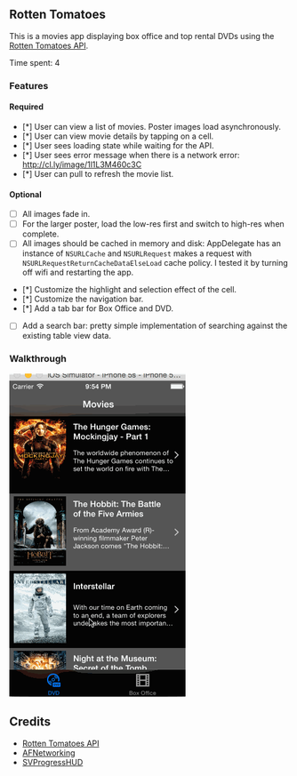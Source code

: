 ## Rotten Tomatoes

This is a movies app displaying box office and top rental DVDs using the [Rotten Tomatoes API](http://developer.rottentomatoes.com/docs/read/JSON).

Time spent: 4

### Features

#### Required

- [*] User can view a list of movies. Poster images load asynchronously.
- [*] User can view movie details by tapping on a cell.
- [*] User sees loading state while waiting for the API.
- [*] User sees error message when there is a network error: http://cl.ly/image/1l1L3M460c3C
- [*] User can pull to refresh the movie list.

#### Optional

- [ ] All images fade in.
- [ ] For the larger poster, load the low-res first and switch to high-res when complete.
- [ ] All images should be cached in memory and disk: AppDelegate has an instance of `NSURLCache` and `NSURLRequest` makes a request with `NSURLRequestReturnCacheDataElseLoad` cache policy. I tested it by turning off wifi and restarting the app.
- [*] Customize the highlight and selection effect of the cell.
- [*] Customize the navigation bar.
- [*] Add a tab bar for Box Office and DVD.
- [ ] Add a search bar: pretty simple implementation of searching against the existing table view data.

### Walkthrough
![Video Walkthrough](video.gif)

Credits
---------
* [Rotten Tomatoes API](http://developer.rottentomatoes.com/docs/read/JSON)
* [AFNetworking](https://github.com/AFNetworking/AFNetworking)
* [SVProgressHUD](https://github.com/TransitApp/SVProgressHUD)

